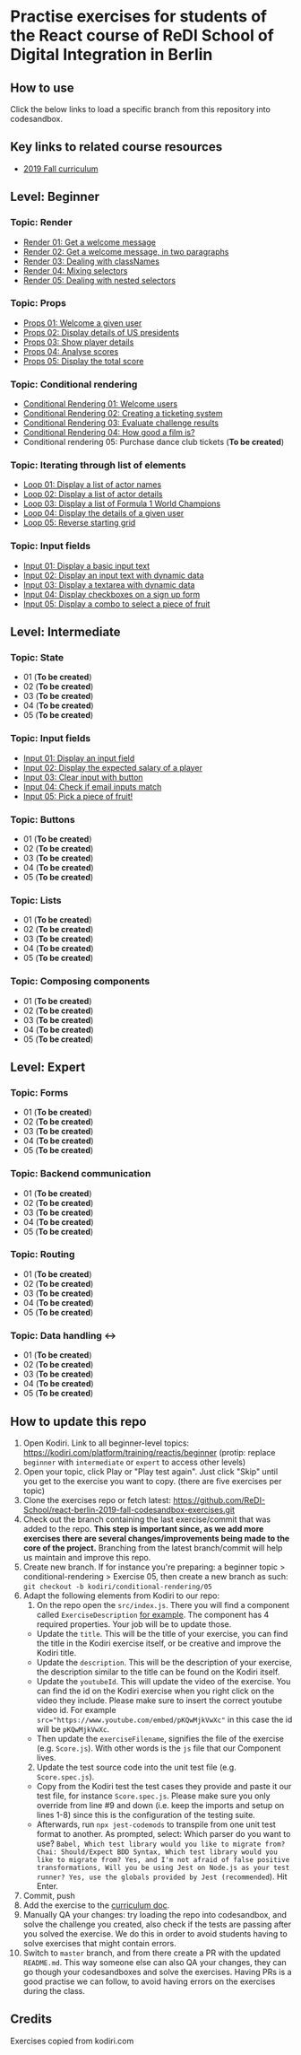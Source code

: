# Practise exercises for students of the React course of ReDI School of Digital Integration in Berlin

## How to use

Click the below links to load a specific branch from this repository into codesandbox.

## Key links to related course resources

- [2019 Fall curriculum](https://docs.google.com/document/d/1d9lsiDo8HgcoHu7_ln8QwSaoXbQyJ0l9LJi8k1knNZ0/edit#)

## Level: Beginner

### Topic: Render

- [Render 01: Get a welcome message](https://codesandbox.io/s/github/ReDI-School/react-berlin-2019-fall-codesandbox-exercises/tree/kodiri/beginner/render/01)
- [Render 02: Get a welcome message, in two paragraphs](https://codesandbox.io/s/github/ReDI-School/react-berlin-2019-fall-codesandbox-exercises/tree/kodiri/beginner/render/02)
- [Render 03: Dealing with classNames](https://codesandbox.io/s/github/ReDI-School/react-berlin-2019-fall-codesandbox-exercises/tree/kodiri/beginner/render/03)
- [Render 04: Mixing selectors](https://codesandbox.io/s/github/ReDI-School/react-berlin-2019-fall-codesandbox-exercises/tree/kodiri/beginner/render/04)
- [Render 05: Dealing with nested selectors](https://codesandbox.io/s/github/ReDI-School/react-berlin-2019-fall-codesandbox-exercises/tree/kodiri/beginner/render/05)

### Topic: Props

- [Props 01: Welcome a given user](https://codesandbox.io/s/github/ReDI-School/react-berlin-2019-fall-codesandbox-exercises/tree/kodiri/beginner/props/01)
- [Props 02: Display details of US presidents](https://codesandbox.io/s/github/ReDI-School/react-berlin-2019-fall-codesandbox-exercises/tree/kodiri/beginner/props/02)
- [Props 03: Show player details](https://codesandbox.io/s/github/ReDI-School/react-berlin-2019-fall-codesandbox-exercises/tree/kodiri/beginner/props/03)
- [Props 04: Analyse scores](https://codesandbox.io/s/github/ReDI-School/react-berlin-2019-fall-codesandbox-exercises/tree/kodiri/beginner/props/04)
- [Props 05: Display the total score](https://codesandbox.io/s/github/ReDI-School/react-berlin-2019-fall-codesandbox-exercises/tree/kodiri/beginner/props/05)

### Topic: Conditional rendering

- [Conditional Rendering 01: Welcome users](https://codesandbox.io/s/github/ReDI-School/react-berlin-2019-fall-codesandbox-exercises/tree/kodiri/beginner/conditional-rendering/01)
- [Conditional Rendering 02: Creating a ticketing system](https://codesandbox.io/s/github/ReDI-School/react-berlin-2019-fall-codesandbox-exercises/tree/kodiri/beginner/conditional-rendering/02)
- [Conditional Rendering 03: Evaluate challenge results](https://codesandbox.io/s/github/ReDI-School/react-berlin-2019-fall-codesandbox-exercises/tree/kodiri/beginner/conditional-rendering/03)
- [Conditional Rendering 04: How good a film is?](https://codesandbox.io/s/github/ReDI-School/react-berlin-2019-fall-codesandbox-exercises/tree/kodiri/beginner/conditional-rendering/04)
- Conditional rendering 05: Purchase dance club tickets (**To be created**)

### Topic: Iterating through list of elements

- [Loop 01: Display a list of actor names](https://codesandbox.io/s/github/ReDI-School/react-berlin-2019-fall-codesandbox-exercises/tree/cp/kodiri/beginner/loop/01)
- [Loop 02: Display a list of actor details](https://codesandbox.io/s/github/ReDI-School/react-berlin-2019-fall-codesandbox-exercises/tree/cp/kodiri/beginner/loop/02)
- [Loop 03: Display a list of Formula 1 World Champions](https://codesandbox.io/s/github/ReDI-School/react-berlin-2019-fall-codesandbox-exercises/tree/cp/kodiri/beginner/loop/03)
- [Loop 04: Display the details of a given user](https://codesandbox.io/s/github/ReDI-School/react-berlin-2019-fall-codesandbox-exercises/tree/cp/kodiri/beginner/loop/04)
- [Loop 05: Reverse starting grid](https://codesandbox.io/s/github/ReDI-School/react-berlin-2019-fall-codesandbox-exercises/tree/cp/kodiri/beginner/loop/05)

### Topic: Input fields

- [Input 01: Display a basic input text](https://codesandbox.io/s/github/ReDI-School/react-berlin-2019-fall-codesandbox-exercises/tree/cp/kodiri/beginner/input/01)
- [Input 02: Display an input text with dynamic data](https://codesandbox.io/s/github/ReDI-School/react-berlin-2019-fall-codesandbox-exercises/tree/cp/kodiri/beginner/input/02)
- [Input 03: Display a textarea with dynamic data](https://codesandbox.io/s/github/ReDI-School/react-berlin-2019-fall-codesandbox-exercises/tree/cp/kodiri/beginner/input/03)
- [Input 04: Display checkboxes on a sign up form](https://codesandbox.io/s/github/ReDI-School/react-berlin-2019-fall-codesandbox-exercises/tree/cp/kodiri/beginner/input/04)
- [Input 05: Display a combo to select a piece of fruit](https://codesandbox.io/s/github/ReDI-School/react-berlin-2019-fall-codesandbox-exercises/tree/cp/kodiri/beginner/input/05)

## Level: Intermediate

### Topic: State

- 01 (**To be created**)
- 02 (**To be created**)
- 03 (**To be created**)
- 04 (**To be created**)
- 05 (**To be created**)

### Topic: Input fields

- [Input 01: Display an input field](https://codesandbox.io/s/github/ReDI-School/react-berlin-2019-fall-codesandbox-exercises/tree/kodiri/intermediate/input/01)
- [Input 02: Display the expected salary of a player](https://codesandbox.io/s/github/ReDI-School/react-berlin-2019-fall-codesandbox-exercises/tree/kodiri/intermediate/input/02)
- [Input 03: Clear input with button](https://codesandbox.io/s/github/ReDI-School/react-berlin-2019-fall-codesandbox-exercises/tree/kodiri/intermediate/input/03)
- [Input 04: Check if email inputs match](https://codesandbox.io/s/github/ReDI-School/react-berlin-2019-fall-codesandbox-exercises/tree/kodiri/intermediate/input/04)
- [Input 05: Pick a piece of fruit!](https://codesandbox.io/s/github/ReDI-School/react-berlin-2019-fall-codesandbox-exercises/tree/kodiri/intermediate/input/05)

### Topic: Buttons

- 01 (**To be created**)
- 02 (**To be created**)
- 03 (**To be created**)
- 04 (**To be created**)
- 05 (**To be created**)

### Topic: Lists

- 01 (**To be created**)
- 02 (**To be created**)
- 03 (**To be created**)
- 04 (**To be created**)
- 05 (**To be created**)

### Topic: Composing components

- 01 (**To be created**)
- 02 (**To be created**)
- 03 (**To be created**)
- 04 (**To be created**)
- 05 (**To be created**)

## Level: Expert

### Topic: Forms

- 01 (**To be created**)
- 02 (**To be created**)
- 03 (**To be created**)
- 04 (**To be created**)
- 05 (**To be created**)

### Topic: Backend communication

- 01 (**To be created**)
- 02 (**To be created**)
- 03 (**To be created**)
- 04 (**To be created**)
- 05 (**To be created**)

### Topic: Routing

- 01 (**To be created**)
- 02 (**To be created**)
- 03 (**To be created**)
- 04 (**To be created**)
- 05 (**To be created**)

### Topic: Data handling <->

- 01 (**To be created**)
- 02 (**To be created**)
- 03 (**To be created**)
- 04 (**To be created**)
- 05 (**To be created**)

## How to update this repo

1. Open Kodiri. Link to all beginner-level topics: https://kodiri.com/platform/training/reactjs/beginner (protip: replace `beginner` with `intermediate` or `expert` to access other levels)
2. Open your topic, click Play or "Play test again". Just click "Skip" until you get to the exercise you want to copy. (there are five exercises per topic)
3. Clone the exercises repo or fetch latest: https://github.com/ReDI-School/react-berlin-2019-fall-codesandbox-exercises.git
4. Check out the branch containing the last exercise/commit that was added to the repo. **This step is important since, as we add more exercises there are several changes/improvements being made to the core of the project.** Branching from the latest branch/commit will help us maintain and improve this repo.
5. Create new branch. If for instance you're preparing: a beginner topic > conditional-rendering > Exercise 05, then create a new branch as such: `git checkout -b kodiri/conditional-rendering/05`
6. Adapt the following elements from Kodiri to our repo:
   1. On the repo open the `src/index.js`. There you will find a component called `ExerciseDescription` [for example](https://github.com/ReDI-School/react-berlin-2019-fall-codesandbox-exercises/blob/cp%2Fkodiri%2Fbeginner%2Finput%2F05/src/index.js#L28). The component has 4 required properties. Your job will be to update those.
   - Update the `title`. This will be the title of your exercise, you can find the title in the Kodiri exercise itself, or be creative and improve the Kodiri title.
   - Update the `description`. This will be the description of your exercise, the description similar to the title can be found on the Kodiri itself.
   - Update the `youtubeId`. This will update the video of the exercise. You can find the id on the Kodiri exercise when you right click on the video they include. Please make sure to insert the correct youtube video id. For example `src="https://www.youtube.com/embed/pKQwMjkVwXc"` in this case the id will be `pKQwMjkVwXc`.
   - Then update the `exerciseFilename`, signifies the file of the exercise (e.g. `Score.js`). With other words is the `js` file that our Component lives.
   2. Update the test source code into the unit test file (e.g. `Score.spec.js`).
   - Copy from the Kodiri test the test cases they provide and paste it our test file, for instance `Score.spec.js`. Please make sure you only override from line #9 and down (i.e. keep the imports and setup on lines 1-8) since this is the configuration of the testing suite.
   - Afterwards, run `npx jest-codemods` to transpile from one unit test format to another. As prompted, select: Which parser do you want to use? `Babel, Which test library would you like to migrate from? Chai: Should/Expect BDD Syntax, Which test library would you like to migrate from? Yes, and I'm not afraid of false positive transformations, Will you be using Jest on Node.js as your test runner? Yes, use the globals provided by Jest (recommended`). Hit Enter.
7. Commit, push
8. Add the exercise to the [curriculum doc](https://docs.google.com/document/d/1d9lsiDo8HgcoHu7_ln8QwSaoXbQyJ0l9LJi8k1knNZ0/edit#).
9. Manually QA your changes: try loading the repo into codesandbox, and solve the challenge you created, also check if the tests are passing after you solved the exercise. We do this in order to avoid students having to solve exercises that might contain errors.
10. Switch to `master` branch, and from there create a PR with the updated `README.md`. This way someone else can also QA your changes, they can go though your codesandboxes and solve the exercises. Having PRs is a good practise we can follow, to avoid having errors on the exercises during the class.

## Credits

Exercises copied from kodiri.com
